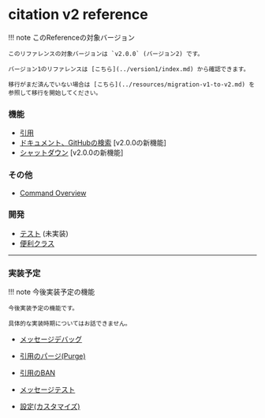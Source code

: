 # citation v2 reference

!!! note このReferenceの対象バージョン

    このリファレンスの対象バージョンは `v2.0.0` (バージョン2) です。

    バージョン1のリファレンスは [こちら](../version1/index.md) から確認できます。

    移行がまだ済んでいない場合は [こちら](../resources/migration-v1-to-v2.md) を参照して移行を開始してください。

### 機能

- [引用](quote.md)
- [ドキュメント、GitHubの検索](search.md) [v2.0.0の新機能]
- [シャットダウン](shutdown.md) [v2.0.0の新機能]

### その他

- [Command Overview](command-overview.md)

### 開発

- [テスト]() (未実装)
- [便利クラス](development.md)

----

### 実装予定

!!! note 今後実装予定の機能

    今後実装予定の機能です。

    具体的な実装時期についてはお話できません。

- [メッセージデバッグ]()
- [引用のパージ(Purge)]()
- [引用のBAN]()
- [メッセージテスト]()

- [設定(カスタマイズ)]()
